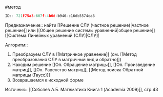 #метод

```javascript
ID:: 721f75a3-607f-4b0d-b946-c16db5574ca3
```

Предназначение:: найти [[Решение СЛУ (частное решение)|частное решение]] или [[Общее решение системы уравнений|общее решение]] [[Система Линейных уравнений (СЛУ)|СЛУ]]

Алгоритм::
1. Преобразуем СЛУ в [[Матричное уравнение]] (см. [[Метод преобразования СЛУ в матричный вид и обратно]])
2. Находим решение [[Оп. Обращение матрицы]], [[Оп. Произведение матриц]], [[Оп. Равенство матриц]], [[Метод поиска Обратной матрицы (Гаусс)]]
3. Возврашаемся к исходной форме

Источник:: [[Соболев А.Б. Математика Книга 1 (Academia 2009)]], стр.43